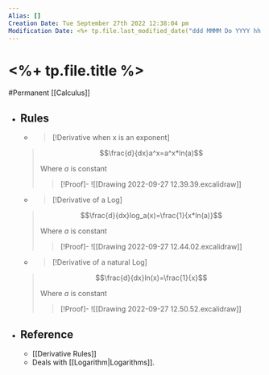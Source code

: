 ```yaml
---
Alias: []
Creation Date: Tue September 27th 2022 12:38:04 pm 
Modification Date: <%+ tp.file.last_modified_date("ddd MMMM Do YYYY hh:mm:ss a") %>
---
```

# <%+ tp.file.title %>
#Permanent [[Calculus]]

- ## Rules
	- > [!Derivative when x is an exponent]
	> $$\frac{d}{dx}a^x=a^x*ln(a)$$
	> 
	> Where $a$ is constant
	> > [!Proof]-
	> > ![[Drawing 2022-09-27 12.39.39.excalidraw]]
	
	- > [!Derivative of a Log]
	> $$\frac{d}{dx}log_a(x)=\frac{1}{x*ln(a)}$$
	> 
	> Where $a$ is constant
	> > [!Proof]-
	> > ![[Drawing 2022-09-27 12.44.02.excalidraw]]
	
	- > [!Derivative of a natural Log]
	> $$\frac{d}{dx}ln(x)=\frac{1}{x}$$
	> 
	> Where $a$ is constant
	> > [!Proof]-
	> > ![[Drawing 2022-09-27 12.50.52.excalidraw]]
- ## Reference
	- [[Derivative Rules]]
	- Deals with [[Logarithm|Logarithms]].